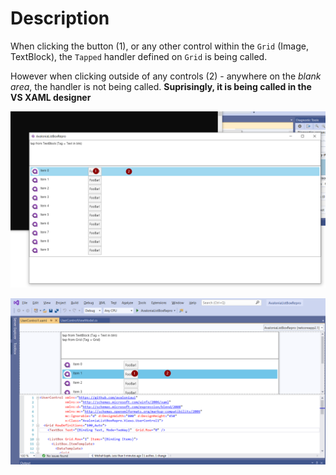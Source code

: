 # Description

When clicking the button (1), or any other control within the `Grid` (Image, TextBlock), the `Tapped` handler defined on `Grid` is being called. 

However when clicking outside of any controls (2) - anywhere on the *blank area*, the handler is not being called.
**Suprisingly, it is being called in the VS XAML designer**

![Runtime](/_images/exe.png)

![Runtime](/_images/vs.png)